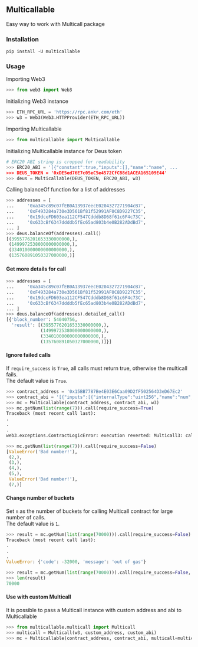 ## Multicallable

Easy way to work with Multicall package

### Installation

```shell
pip install -U multicallable
```

### Usage

Importing Web3
```python
>>> from web3 import Web3
```

Initializing Web3 instance
```python
>>> ETH_RPC_URL = 'https://rpc.ankr.com/eth'
>>> w3 = Web3(Web3.HTTPProvider(ETH_RPC_URL))
```

Importing Multicallable
```python
>>> from multicallable import Multicallable
```

Initializing Multicallable instance for Deus token
```python
# ERC20 ABI string is cropped for readability
>>> ERC20_ABI = '[{"constant":true,"inputs":[],"name":"name", ...
>>> DEUS_TOKEN = '0xDE5ed76E7c05eC5e4572CfC88d1ACEA165109E44'
>>> deus = Multicallable(DEUS_TOKEN, ERC20_ABI, w3)
```

Calling balanceOf function for a list of addresses
```python
>>> addresses = [
...     '0xa345c89c07fEB0A13937eecE0204327271904cB7',
...     '0xF493284a730e3D561Bf81f52991AF0C8D9227C35',
...     '0x19dceFD603ea112CF547Cdddb8D68f61c6F4c73C',
...     '0x633cBf6347ddddb5fEc65ad803b4e0B282ADdBd7',
... ]
>>> deus.balanceOf(addresses).call()
[(3955776201653330000000,),
 (1499972538000000000000,),
 (334010000000000000000,),
 (135760891050327000000,)]
```

#### Get more details for call
```python
>>> addresses = [
...     '0xa345c89c07fEB0A13937eecE0204327271904cB7',
...     '0xF493284a730e3D561Bf81f52991AF0C8D9227C35',
...     '0x19dceFD603ea112CF547Cdddb8D68f61c6F4c73C',
...     '0x633cBf6347ddddb5fEc65ad803b4e0B282ADdBd7',
... ]
>>> deus.balanceOf(addresses).detailed_call()
[{'block_number': 54040756,
  'result': [(3955776201653330000000,),
             (1499972538000000000000,),
             (334010000000000000000,),
             (135760891050327000000,)]}]
```

#### Ignore failed calls

If `require_success` is `True`, all calls must return true, otherwise the multicall fails. \
The default value is `True`.
```python
>>> contract_address = '0x15BB7787Be4E03E6Caa09D2fF502564D3eD67Ec2'
>>> contract_abi = '[{"inputs":[{"internalType":"uint256","name":"num","type":"uint256"}],"name":"getNum","outputs":[{"internalType":"uint256","name":"","type":"uint256"}],"stateMutability":"pure","type":"function"}]'
>>> mc = Multicallable(contract_address, contract_abi, w3)
>>> mc.getNum(list(range(7))).call(require_success=True)
Traceback (most recent call last):
.
.
.
web3.exceptions.ContractLogicError: execution reverted: Multicall3: call failed

>>> mc.getNum(list(range(7))).call(require_success=False)
[ValueError('Bad number!'),
 (2,),
 (3,),
 (4,),
 (5,),
 ValueError('Bad number!'),
 (7,)]
```

#### Change number of buckets

Set `n` as the number of buckets for calling Multicall contract for large number of calls. \
The default value is `1`.
```python
>>> result = mc.getNum(list(range(70000))).call(require_success=False)
Traceback (most recent call last):
.
.
.
ValueError: {'code': -32000, 'message': 'out of gas'}

>>> result = mc.getNum(list(range(70000))).call(require_success=False, n=100)
>>> len(result)
70000
```

#### Use with custom Multicall

It is possible to pass a Multicall instance with custom address and abi to Multicallable
```python
>>> from multicallable.multicall import Multicall
>>> multicall = Multicall(w3, custom_address, custom_abi)
>>> mc = Multicallable(contract_address, contract_abi, multicall=multicall)
```
